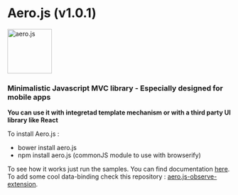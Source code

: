 Aero.js (v1.0.1)
====================

<img src="http://thibaud.bourgeois.free.fr/aerojs/img/aerojs.png" alt="aero.js" height="100px"/>

### Minimalistic Javascript MVC library - Especially designed for mobile apps

<b>You can use it with integretad template mechanism or with a third party UI library like React</b>

To install Aero.js :
- bower install aero.js
- npm install aero.js (commonJS module to use with browserify)

To see how it works just run the samples.
You can find documentation <a href="http://teabow.github.io/aero.js">here</a>.
<br>
To add some cool data-binding check this repository : <a href="https://github.com/teabow/aero.js-observe-extension">aero.js-observe-extension</a>.
